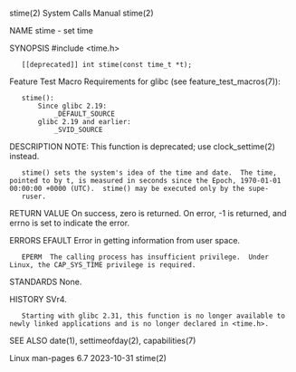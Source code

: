 stime(2)                                                                                    System Calls Manual                                                                                    stime(2)

NAME
       stime - set time

SYNOPSIS
       #include <time.h>

       [[deprecated]] int stime(const time_t *t);

   Feature Test Macro Requirements for glibc (see feature_test_macros(7)):

       stime():
           Since glibc 2.19:
               _DEFAULT_SOURCE
           glibc 2.19 and earlier:
               _SVID_SOURCE

DESCRIPTION
       NOTE: This function is deprecated; use clock_settime(2) instead.

       stime() sets the system's idea of the time and date.  The time, pointed to by t, is measured in seconds since the Epoch, 1970-01-01 00:00:00 +0000 (UTC).  stime() may be executed only by the supe‐
       ruser.

RETURN VALUE
       On success, zero is returned.  On error, -1 is returned, and errno is set to indicate the error.

ERRORS
       EFAULT Error in getting information from user space.

       EPERM  The calling process has insufficient privilege.  Under Linux, the CAP_SYS_TIME privilege is required.

STANDARDS
       None.

HISTORY
       SVr4.

       Starting with glibc 2.31, this function is no longer available to newly linked applications and is no longer declared in <time.h>.

SEE ALSO
       date(1), settimeofday(2), capabilities(7)

Linux man-pages 6.7                                                                              2023-10-31                                                                                        stime(2)

